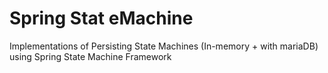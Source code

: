 # Spring Stat eMachine 
Implementations of Persisting State Machines 
(In-memory + with mariaDB) using Spring State Machine Framework
